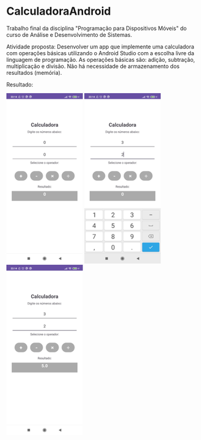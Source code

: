 # CalculadoraAndroid
Trabalho final da disciplina "Programação para Dispositivos Móveis" do curso de Análise e Desenvolvimento de Sistemas.

Atividade proposta: Desenvolver um app que implemente uma calculadora com operações básicas utilizando o Android Studio com a escolha livre da linguagem de programação. As operações básicas são: adição, subtração, multiplicação e divisão. Não há necessidade de armazenamento dos resultados (memória).

Resultado:

<img src="img/01_inicio.jpg" alt="print" width="200"/> <img src="img/02_teclado.jpg" alt="print" width="200"/> <img src="img/03_soma.jpg" alt="print" width="200"/>
